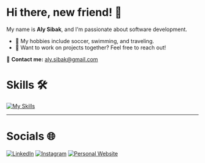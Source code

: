 # Hi there, new friend! 👋

My name is **Aly Sibak**, and I'm passionate about software development.

- 🌟 My hobbies include soccer, swimming, and traveling.  
- 🤝 Want to work on projects together? Feel free to reach out!

📧 **Contact me:** [aly.sibak@gmail.com](mailto:aly.sibak@gmail.com)

# Skills 🛠️

[![My Skills](https://skillicons.dev/icons?i=c,cpp,cs,java,js,html,css,python,mysql,git,docker,linux)](https://skillicons.dev)

---

# Socials 🌐

[![LinkedIn](https://img.shields.io/badge/LinkedIn-0077B5?logo=linkedin&logoColor=white)](https://www.linkedin.com/)
[![Instagram](https://img.shields.io/badge/Instagram-E4405F?logo=instagram&logoColor=white)](https://www.instagram.com/)
[![Personal Website](https://img.shields.io/badge/Website-4CAF50?logo=google-chrome&logoColor=white)](https://yourwebsite.com)

<!--
**alysibak/AlySibak** is a ✨ _special_ ✨ repository because its `README.md` (this file) appears on your GitHub profile.
Hi there! 





Here are some ideas to get you started:

- 🔭 I’m currently working on multiple
- 🌱 I’m currently learning ...
- 👯 I’m looking to collaborate on ...
- 🤔 I’m looking for help with ...
- 💬 Ask me about ...
- 📫 How to reach me: ...
- 😄 Pronouns: ...
- ⚡ Fun fact: ...
-->
